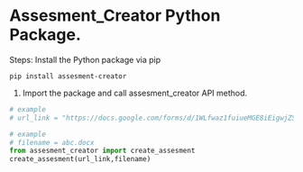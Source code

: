 # Assesment_Creator Python Package.

Steps: Install the Python package via pip
```
pip install assesment-creator
```
1. Import the package and call assesment_creator API method.

```python
# example 
# url_link = "https://docs.google.com/forms/d/1WLfwaz1fuiueMGE8iEigwjZSP2HEUPGlyIWE9QNYhpg/edit"

# example 
# filename = abc.docx
from assesment_creator import create_assesment
create_assesment(url_link,filename)
```